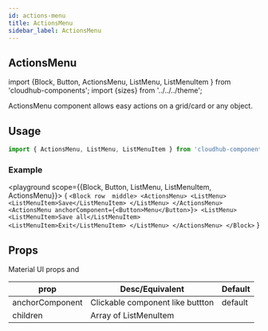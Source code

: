 ```yaml
---
id: actions-menu
title: ActionsMenu
sidebar_label: ActionsMenu
---
```


## ActionsMenu


import {Block, Button, ActionsMenu, ListMenu, ListMenuItem } from 'cloudhub-components';
import {sizes} from '../../../theme';

ActionsMenu component allows easy actions on a grid/card or any object.

## Usage

```js
import { ActionsMenu, ListMenu, ListMenuItem } from 'cloudhub-components';
```

### Example

<playground scope={{Block, Button, ListMenu, ListMenuItem, ActionsMenu}}>
{
`<Block row  middle>
    <ActionsMenu>
        <ListMenu>
            <ListMenuItem>Save</ListMenuItem>
        </ListMenu>
    </ActionsMenu>
    <ActionsMenu anchorComponent={<Button>Menu</Button>}>
        <ListMenu>
            <ListMenuItem>Save all</ListMenuItem>
            <ListMenuItem>Exit</ListMenuItem>
        </ListMenu>
    </ActionsMenu>
</Block>`
}
</playground>



## Props

Material UI props and


<Block>
    <table>
        <thead>
            <tr><th>prop</th><th>Desc/Equivalent</th><th>Default</th></tr>
        </thead>
        <tbody>
            <tr><td>anchorComponent</td><td>Clickable component like buttton</td><td>default</td></tr>
            <tr><td>children</td><td>Array  of ListMenuItem </td><td></td></tr>
        </tbody>
    </table>
</Block>    

